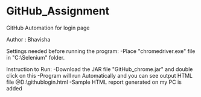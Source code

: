 # GitHub_Assignment
GitHub Automation for login page

Author : Bhavisha

Settings needed before running the program:
-Place "chromedriver.exe" file in "C:\Selenium" folder.

Instruction to Run:
-Download the JAR file "GitHub_chrome.jar" and double click on this
-Program will run Automatically and you can see output HTML file @D:\githublogin.html
-Sample HTML report generated on my PC is added
